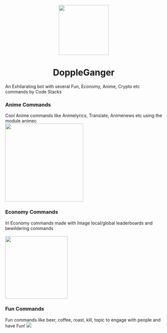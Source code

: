 <p align="center">
	<img src="https://i.imgur.com/Rti3KK5.png" height="160px" width="160px" />
</p>

<p align = "center"><h1 align = "center">DoppleGanger</h1></p>

<p>An Exhilarating bot with several Fun, Economy, Anime, Crypto etc commands by Code Stacks</p>

### Anime Commands

Cool Anime commands like Animelyrics, Translate, Animenews etc using the module animec
<br>
<img src="https://i.imgur.com/flnblMH.png" width = "250px">

### Economy Commands

Irl Economy commands made with Image local/global leaderboards and bewildering commands
<br>						    
<img src="https://cdn.discordapp.com/attachments/818692123942453299/874130052537802752/leader.png" width = "200px">

### Fun Commands

Fun commands like beer, coffee, roast, kill, topic to engage with people and have Fun!
<img src = "https://i.imgur.com/nrjHkvz.png">
